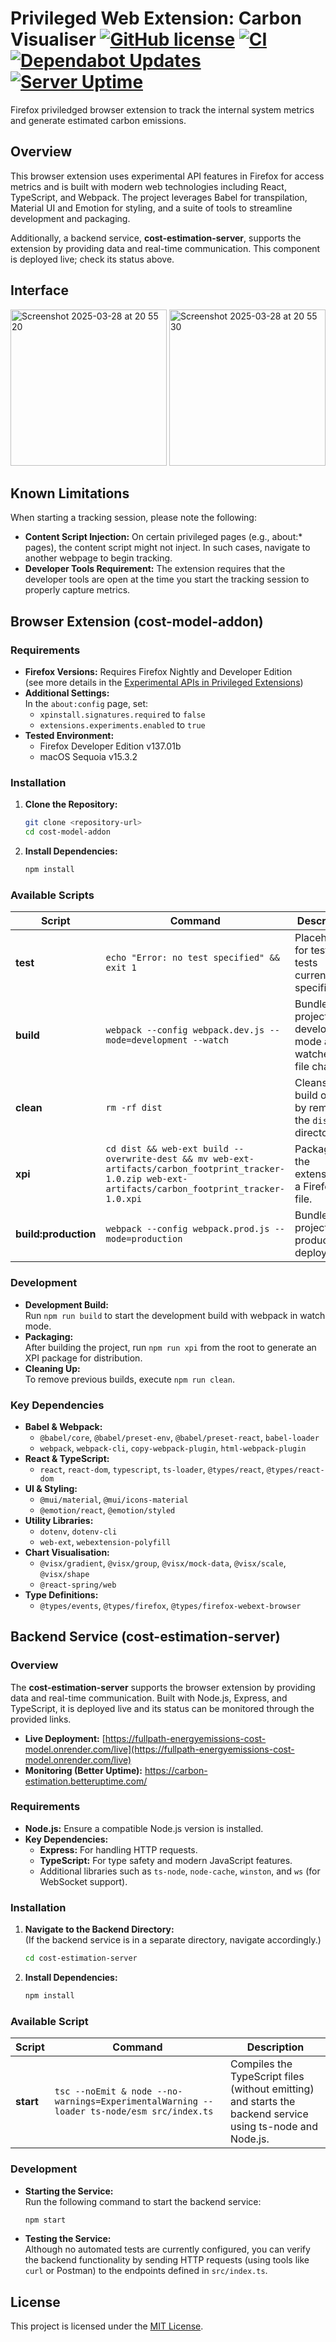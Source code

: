 # Privileged Web Extension: Carbon Visualiser [![GitHub license](https://img.shields.io/badge/license-MIT-blue.svg)](https://github.com/Audio431/FullPath-EnergyEmissions-Cost-Model/blob/main/LICENSE) [![CI](https://github.com/Audio431/FullPath-EnergyEmissions-Cost-Model/actions/workflows/CI.yml/badge.svg?branch=main)](https://github.com/Audio431/FullPath-EnergyEmissions-Cost-Model/actions/workflows/CI.yml) [![Dependabot Updates](https://github.com/Audio431/FullPath-EnergyEmissions-Cost-Model/actions/workflows/dependabot/dependabot-updates/badge.svg)](https://github.com/Audio431/FullPath-EnergyEmissions-Cost-Model/actions/workflows/dependabot/dependabot-updates) [![Server Uptime](https://img.shields.io/website?label=server&down_color=red&up_color=green&url=https://fullpath-energyemissions-cost-model.onrender.com/live)](https://fullpath-energyemissions-cost-model.onrender.com/live)

Firefox priviledged browser extension to track the internal system metrics and generate estimated carbon emissions.

## Overview

This browser extension uses experimental API features in Firefox for access metrics and is built with modern web technologies including React, TypeScript, and Webpack. The project leverages Babel for transpilation, Material UI and Emotion for styling, and a suite of tools to streamline development and packaging.

Additionally, a backend service, **cost-estimation-server**, supports the extension by providing data and real-time communication. This component is deployed live; check its status above.


## Interface
<img width="250" alt="Screenshot 2025-03-28 at 20 55 20" src="https://github.com/user-attachments/assets/b5ff026e-b93b-4125-ad78-e7b8672bfa6f" />
<img width="250" alt="Screenshot 2025-03-28 at 20 55 30" src="https://github.com/user-attachments/assets/1571946c-dfec-4262-8b17-b4526fd8f269" />

## Known Limitations

When starting a tracking session, please note the following:

* **Content Script Injection:** On certain privileged pages (e.g., about:* pages), the content script might not inject. In such cases, navigate to another webpage to begin tracking.
* **Developer Tools Requirement:** The extension requires that the developer tools are open at the time you start the tracking session to properly capture metrics.


##  Browser Extension (cost-model-addon)

### Requirements

- **Firefox Versions:** Requires Firefox Nightly and Developer Edition  
  (see more details in the [Experimental APIs in Privileged Extensions](https://firefox-source-docs.mozilla.org/toolkit/components/extensions/webextensions/basics.html#built-in-versus-experimental-apis))
- **Additional Settings:**  
  In the `about:config` page, set:
  - `xpinstall.signatures.required` to `false`
  - `extensions.experiments.enabled` to `true`
- **Tested Environment:**  
  - Firefox Developer Edition v137.01b  
  - macOS Sequoia v15.3.2

### Installation

1. **Clone the Repository:**

   ```bash
   git clone <repository-url>
   cd cost-model-addon
   ```

2. **Install Dependencies:**

   ```bash
   npm install
   ```

### Available Scripts

| Script                | Command                                                                                                                                          | Description                                                                                                           |
| --------------------- | ------------------------------------------------------------------------------------------------------------------------------------------------ | --------------------------------------------------------------------------------------------------------------------- |
| **test**              | `echo "Error: no test specified" && exit 1`                                                                                                      | Placeholder for tests (no tests currently specified).                                                               |
| **build**             | `webpack --config webpack.dev.js --mode=development --watch`                                                                                     | Bundles the project in development mode and watches for file changes.                                                 |
| **clean**             | `rm -rf dist`                                                                                                                                    | Cleans the build output by removing the `dist` directory.                                                             |
| **xpi**               | `cd dist && web-ext build --overwrite-dest && mv web-ext-artifacts/carbon_footprint_tracker-1.0.zip web-ext-artifacts/carbon_footprint_tracker-1.0.xpi` | Packages the extension as a Firefox XPI file.                                                                       |
| **build:production**  | `webpack --config webpack.prod.js --mode=production`                                                                                            | Bundles the project for production deployment.                                                                      |

### Development

- **Development Build:**  
  Run `npm run build` to start the development build with webpack in watch mode.
- **Packaging:**  
  After building the project, run `npm run xpi` from the root to generate an XPI package for distribution.
- **Cleaning Up:**  
  To remove previous builds, execute `npm run clean`.

### Key Dependencies

- **Babel & Webpack:**  
  - `@babel/core`, `@babel/preset-env`, `@babel/preset-react`, `babel-loader`  
  - `webpack`, `webpack-cli`, `copy-webpack-plugin`, `html-webpack-plugin`
- **React & TypeScript:**  
  - `react`, `react-dom`, `typescript`, `ts-loader`, `@types/react`, `@types/react-dom`
- **UI & Styling:**  
  - `@mui/material`, `@mui/icons-material`  
  - `@emotion/react`, `@emotion/styled`
- **Utility Libraries:**  
  - `dotenv`, `dotenv-cli`  
  - `web-ext`, `webextension-polyfill`
- **Chart Visualisation:**  
  - `@visx/gradient`, `@visx/group`, `@visx/mock-data`, `@visx/scale`, `@visx/shape`  
  - `@react-spring/web`
- **Type Definitions:**  
  - `@types/events`, `@types/firefox`, `@types/firefox-webext-browser`

## Backend Service (cost-estimation-server)

### Overview

The **cost-estimation-server** supports the browser extension by providing data and real-time communication. Built with Node.js, Express, and TypeScript, it is deployed live and its status can be monitored through the provided links.

- **Live Deployment:** [https://fullpath-energyemissions-cost-model.onrender.com/live](https://fullpath-energyemissions-cost-model.onrender.com/live)
- **Monitoring (Better Uptime):** https://carbon-estimation.betteruptime.com/

### Requirements

- **Node.js:** Ensure a compatible Node.js version is installed.
- **Key Dependencies:**
  - **Express:** For handling HTTP requests.
  - **TypeScript:** For type safety and modern JavaScript features.
  - Additional libraries such as `ts-node`, `node-cache`, `winston`, and `ws` (for WebSocket support).

### Installation

1. **Navigate to the Backend Directory:**  
   (If the backend service is in a separate directory, navigate accordingly.)

   ```bash
   cd cost-estimation-server
   ```

2. **Install Dependencies:**

   ```bash
   npm install
   ```

### Available Script

| Script   | Command                                                                                                                                                                    | Description                                                                                                  |
| -------- | -------------------------------------------------------------------------------------------------------------------------------------------------------------------------- | ------------------------------------------------------------------------------------------------------------ |
| **start**| `tsc --noEmit & node --no-warnings=ExperimentalWarning --loader ts-node/esm src/index.ts`                                                                                 | Compiles the TypeScript files (without emitting) and starts the backend service using ts-node and Node.js.     |

### Development

- **Starting the Service:**  
  Run the following command to start the backend service:

  ```bash
  npm start
  ```

- **Testing the Service:**  
  Although no automated tests are currently configured, you can verify the backend functionality by sending HTTP requests (using tools like `curl` or Postman) to the endpoints defined in `src/index.ts`.

## License

This project is licensed under the [MIT License](LICENSE).
